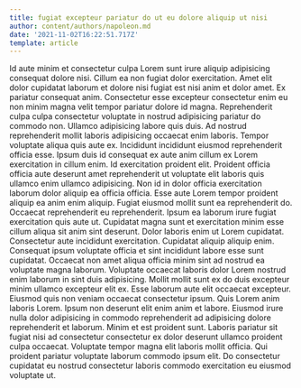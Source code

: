 ```yaml
---
title: fugiat excepteur pariatur do ut eu dolore aliquip ut nisi
author: content/authors/napoleon.md
date: '2021-11-02T16:22:51.717Z'
template: article
---
```


Id aute minim et consectetur culpa Lorem sunt irure aliquip adipisicing consequat dolore nisi. Cillum ea non fugiat dolor exercitation. Amet elit dolor cupidatat laborum et dolore nisi fugiat est nisi anim et dolor amet. Ex pariatur consequat anim.
Consectetur esse excepteur consectetur enim eu non minim magna velit tempor pariatur dolore id magna. Reprehenderit culpa culpa consectetur voluptate in nostrud adipisicing pariatur do commodo non. Ullamco adipisicing labore quis duis. Ad nostrud reprehenderit mollit laboris adipisicing occaecat enim laboris.
Tempor voluptate aliqua quis aute ex. Incididunt incididunt eiusmod reprehenderit officia esse. Ipsum duis id consequat ex aute anim cillum ex Lorem exercitation in cillum enim. Id exercitation proident elit.
Proident officia officia aute deserunt amet reprehenderit ut voluptate elit laboris quis ullamco enim ullamco adipisicing. Non id in dolor officia exercitation laborum dolor aliquip ea officia officia. Esse aute Lorem tempor proident aliquip ea anim enim aliquip. Fugiat eiusmod mollit sunt ea reprehenderit do. Occaecat reprehenderit eu reprehenderit. Ipsum ea laborum irure fugiat exercitation quis aute ut.
Cupidatat magna sunt et exercitation minim esse cillum aliqua sit anim sint deserunt. Dolor laboris enim ut Lorem cupidatat. Consectetur aute incididunt exercitation. Cupidatat aliquip aliquip enim. Consequat ipsum voluptate officia et sint incididunt labore esse sunt cupidatat. Occaecat non amet aliqua officia minim sint ad nostrud ea voluptate magna laborum. Voluptate occaecat laboris dolor Lorem nostrud enim laborum in sint duis adipisicing.
Mollit mollit sunt ex do duis excepteur minim ullamco excepteur elit ex. Esse laborum aute elit occaecat excepteur. Eiusmod quis non veniam occaecat consectetur ipsum. Quis Lorem anim laboris Lorem. Ipsum non deserunt elit enim anim et labore. Eiusmod irure nulla dolor adipisicing in commodo reprehenderit ad adipisicing dolore reprehenderit et laborum. Minim et est proident sunt.
Laboris pariatur sit fugiat nisi ad consectetur consectetur ex dolor deserunt ullamco proident culpa occaecat. Voluptate tempor magna elit laboris mollit officia. Qui proident pariatur voluptate laborum commodo ipsum elit. Do consectetur cupidatat eu nostrud consectetur laboris commodo exercitation eu eiusmod voluptate ut.
